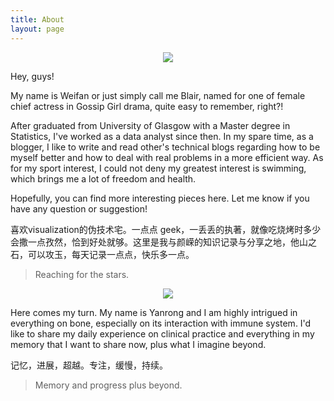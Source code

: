 ```yaml
---
title: About
layout: page
---
```


<center>
    <p><img src='http://i2.bvimg.com/627519/b9b1ea9b446a66d7.png'> </p>
</center>

<p>Hey, guys!

My name is Weifan or just simply call me Blair, named for one of female chief actress in Gossip Girl drama, quite easy to remember, right?! 

After graduated from University of Glasgow with a Master degree in Statistics, I've worked as a data analyst since then. In my spare time, as a blogger, I like to write and read other's technical blogs regarding how to be myself better and how to deal with real problems in a more efficient way. As for my sport interest, I could not deny my greatest interest is swimming, which brings me a lot of freedom and health. 
</p>
<p>Hopefully, you can find more interesting pieces here. Let me know if you have any question or suggestion!
</p>

<p>喜欢visualization的伪技术宅。一点点 geek，一丢丢的执著，就像吃烧烤时多少会撒一点孜然，恰到好处就够。这里是我与颜嵘的知识记录与分享之地，他山之石，可以攻玉，每天记录一点点，快乐多一点。</p>

> Reaching for the stars.

<center>
    <p><img src='http://i2.bvimg.com/627519/85878e3cb74949ad.png'> </p>
</center>

<p> Here comes my turn. My name is Yanrong and I am highly intrigued in everything on bone, especially on its interaction with immune system. I'd like to share my daily experience on clinical practice and everything in my memory that I want to share now, plus what I imagine beyond.
</p>

<p>记忆，进展，超越。专注，缓慢，持续。</p>

> Memory and progress plus beyond.